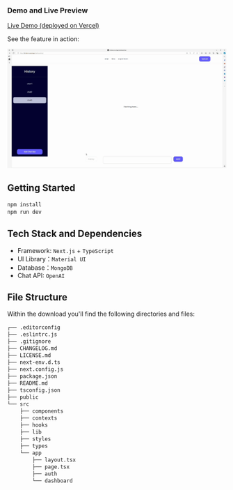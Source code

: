 ### Demo and Live Preview
 [Live Demo (deployed on Vercel)](https://bit-demo.vercel.app/)

See the feature in action:
 
![Feature Demo](https://github.com/QuinnyT/bit-demo/blob/master/public/bit-gif.GIF)


## Getting Started

```bash
npm install
npm run dev
```

## Tech Stack and Dependencies
- Framework: `Next.js` + `TypeScript`
- UI Library：`Material UI`
- Database：`MongoDB`
- Chat API: `OpenAI`
  
## File Structure

Within the download you'll find the following directories and files:

```
┌── .editorconfig
├── .eslintrc.js
├── .gitignore
├── CHANGELOG.md
├── LICENSE.md
├── next-env.d.ts
├── next.config.js
├── package.json
├── README.md
├── tsconfig.json
├── public
└── src
	├── components
	├── contexts
	├── hooks
	├── lib
	├── styles
	├── types
	└── app
		├── layout.tsx
		├── page.tsx
		├── auth
		└── dashboard
```
